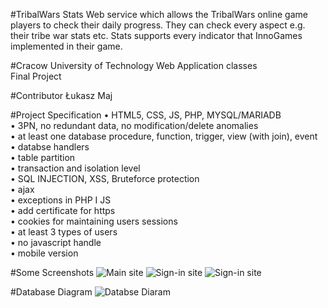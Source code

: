 #TribalWars Stats
Web service which allows the TribalWars online game players to check their daily progress. They can check every aspect e.g. their tribe war stats etc. Stats supports every indicator that InnoGames implemented in their game.

#Cracow University of Technology
Web Application classes <br/>
Final Project 

#Contributor
Łukasz Maj

#Project Specification
•	HTML5, CSS, JS, PHP, MYSQL/MARIADB <br/>
•	3PN, no redundant data, no modification/delete anomalies <br/>
•	at least one database procedure, function, trigger, view (with join), event <br/>
•	databse handlers <br/>
•	table partition <br/>
• transaction and isolation level <br/>
•	SQL INJECTION, XSS, Bruteforce protection <br/>
•	ajax <br/>
• exceptions in PHP I JS <br/>
•	add certificate for https <br/>
•	cookies for maintaining users sessions <br/>
• at least 3 types of users <br/>
•	no javascript handle <br/>
•	mobile version <br/>

#Some Screenshots
![Main site](http://i.imgur.com/2zjgLVa.jpg)
![Sign-in site](http://i.imgur.com/ZtM7Doc.jpg)
![Sign-in site](http://i.imgur.com/Vz4l6er.png)

#Database Diagram
![Databse Diaram](http://i.imgur.com/9BHMwGh.png)
